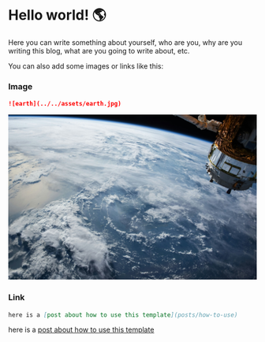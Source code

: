 # Hello world! 🌎

Here you can write something about yourself, who are you, why are you writing this blog, what are you going to write about, etc.

You can also add some images or links like this:

### Image

```markdown
![earth](../../assets/earth.jpg)
```

![earth](../../assets/earth.jpg)

### Link

```markdown
here is a [post about how to use this template](posts/how-to-use)
```

here is a [post about how to use this template](posts/how-to-use)
